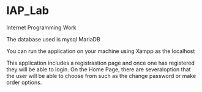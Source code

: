 # IAP_Lab
Internet Programming Work

The database used is mysql MariaDB 

You can run the application on your machine using Xampp as the localhost

This application includes a registrastion page and once one has registered they will be able to login.
On the Home Page, there are severaloption that the user will be able to choose from such as the change password or make order options. 
